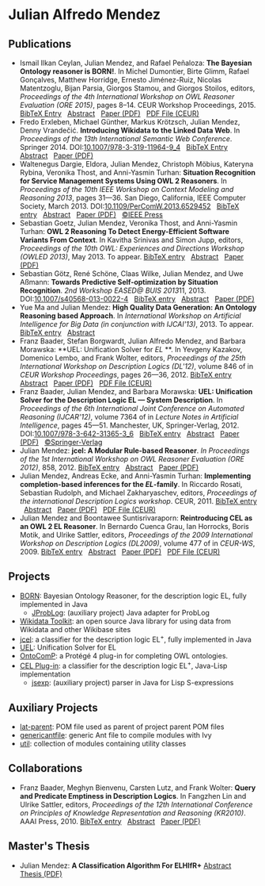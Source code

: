 # Julian Alfredo Mendez


## Publications

* <a id="CJ2015" /> Ismail Ilkan Ceylan, Julian Mendez, and Rafael Peñaloza: **The Bayesian Ontology reasoner is BORN!**. In Michel Dumontier, Birte Glimm, Rafael Gonçalves, Matthew Horridge, Ernesto Jiménez-Ruiz, Nicolas Matentzoglu, Bijan Parsia, Giorgos Stamou, and Giorgos Stoilos, editors, *Proceedings of the 4th International Workshop on OWL Reasoner Evaluation (ORE 2015)*, pages 8–14. CEUR Workshop Proceedings, 2015.
 [BibTeX Entry](https://lat.inf.tu-dresden.de/research/papers-bib.html#CJ2015) &nbsp;
 [Abstract](https://lat.inf.tu-dresden.de/research/papers-abs.html#CJ2015) &nbsp;
 [Paper (PDF)](https://lat.inf.tu-dresden.de/research/papers/2015/CeMePe-ORE15.pdf) &nbsp;
 [PDF File (CEUR)](http://ceur-ws.org/Vol-1387/paper_5.pdf)
* <a id="ErxGu14" /> Fredo Erxleben, Michael G&uuml;nther, Markus Kr&ouml;tzsch, Julian Mendez, Denny Vrande&#x010D;i&#x0107;. **Introducing Wikidata to the Linked Data Web**. In *Proceedings of the 13th International Semantic Web Conference*. Springer 2014.
 DOI:[10.1007/978-3-319-11964-9_4](https://doi.org/10.1007/978-3-319-11964-9_4) &nbsp;
 [BibTeX Entry](https://iccl.inf.tu-dresden.de/web/Inproceedings4005#BEtabid1-1) &nbsp;
 [Abstract](https://iccl.inf.tu-dresden.de/web/Inproceedings4005#BEtabid1-0) &nbsp;
 [Paper (PDF)](https://iccl.inf.tu-dresden.de/w/images/3/3a/Wikidata-RDF-export-2014.pdf)
* <a id="DelMe13" /> Waltenegus Dargie, Eldora, Julian Mendez, Christoph M&ouml;bius, Kateryna Rybina, Veronika Thost, and Anni-Yasmin Turhan: **Situation Recognition for Service Management Systems Using OWL 2 Reasoners**. In *Proceedings of the 10th IEEE Workshop on Context Modeling and Reasoning 2013*, pages 31&mdash;36. San Diego, California, IEEE Computer Society, March 2013.
 DOI:[10.1109/PerComW.2013.6529452](https://doi.org/10.1109/PerComW.2013.6529452)  &nbsp;
 [BibTeX entry](https://lat.inf.tu-dresden.de/research/papers-bib.html#DelMe13) &nbsp;
 [Abstract](https://lat.inf.tu-dresden.de/research/papers-abs.html#DelMe13) &nbsp;
 [Paper (PDF)](https://lat.inf.tu-dresden.de/research/papers/2013/DElMe-CoMoRea-13.pdf) &nbsp;
 [&copy;IEEE Press](https://ieeexplore.ieee.org/Xplore/guesthome.jsp)
* <a id="GoMeT13" /> Sebastian Goetz, Julian Mendez, Veronika Thost, and Anni-Yasmin Turhan: **OWL 2 Reasoning To Detect Energy-Efficient Software Variants From Context**. In Kavitha Srinivas and Simon Jupp, editors, *Proceedings of the 10th OWL: Experiences and Directions Workshop (OWLED 2013)*, May 2013. To appear.
 [BibTeX entry](https://lat.inf.tu-dresden.de/research/papers-bib.html#GoMeT13) &nbsp;
 [Abstract](https://lat.inf.tu-dresden.de/research/papers-abs.html#GoMeT13) &nbsp;
 [Paper (PDF)](https://lat.inf.tu-dresden.de/research/papers/2013/GoMeT-OWLED-13.pdf)
* <a id="GoScWiMeAs13" /> Sebastian G&ouml;tz, Ren&eacute; Sch&ouml;ne, Claas Wilke, Julian Mendez, and Uwe A&szlig;mann: **Towards Predictive Self-optimization by Situation Recognition**. *2nd Workshop EASED@ BUIS 2013*11, 2013.
 DOI:[10.1007/s40568-013-0022-4](https://doi.org/10.1007/s40568-013-0022-4) &nbsp;
 [BibTeX entry](https://lat.inf.tu-dresden.de/research/papers-bib.html#GoScWiMeAs13) &nbsp;
 [Abstract](https://lat.inf.tu-dresden.de/research/papers-abs.html#GoScWiMeAs13) &nbsp;
 [Paper (PDF)](https://lat.inf.tu-dresden.de/research/papers/2013/GoScWiMeAs13.pdf)
* <a id="MaMe-AIBD13" /> Yue Ma and Julian Mendez: **High Quality Data Generation: An Ontology Reasoning based Approach**. In *International Workshop on Artificial Intelligence for Big Data (in conjunction with IJCAI'13)*, 2013. To appear.
 [BibTeX entry](https://lat.inf.tu-dresden.de/research/papers-bib.html#MaMe-AIBD13) &nbsp;
 [Abstract](https://lat.inf.tu-dresden.de/research/papers-abs.html#MaMe-AIBD13)
* <a id="BBMM-DL-12" /> Franz Baader, Stefan Borgwardt, Julian Alfredo Mendez, and Barbara Morawska: **UEL: Unification Solver for *EL* **. In Yevgeny Kazakov, Domenico Lembo, and Frank Wolter, editors, *Proceedings of the 25th International Workshop on Description Logics (DL'12)*, volume 846 of in *CEUR Workshop Proceedings*, pages 26&mdash;36, 2012.
 [BibTeX entry](https://lat.inf.tu-dresden.de/research/papers-bib.html#BBMM-DL-12) &nbsp;
 [Abstract](https://lat.inf.tu-dresden.de/research/papers-abs.html#BBMM-DL-12) &nbsp;
 [Paper (PDF)](https://lat.inf.tu-dresden.de/research/papers/2012/BBMM-DL-12.pdf) &nbsp;
 [PDF File (CEUR)](http://ceur-ws.org/Vol-846/paper_8.pdf)
* <a id="BaMM-IJCAR-12" /> Franz Baader, Julian Mendez, and Barbara Morawska: **UEL: Unification Solver for the Description Logic EL &mdash; System Description**. In *Proceedings of the 6th International Joint Conference on Automated Reasoning (IJCAR'12)*, volume 7364 of in *Lecture Notes in Artificial Intelligence*, pages 45&mdash;51. Manchester, UK, Springer-Verlag, 2012.
 DOI:[10.1007/978-3-642-31365-3_6](https://doi.org/10.1007/978-3-642-31365-3_6) &nbsp;
 [BibTeX entry](https://lat.inf.tu-dresden.de/research/papers-bib.html#BaMM-IJCAR-12) &nbsp;
 [Abstract](https://lat.inf.tu-dresden.de/research/papers-abs.html#BaMM-IJCAR-12) &nbsp;
 [Paper (PDF)](https://lat.inf.tu-dresden.de/research/papers/2012/BaMM-IJCAR-12.pdf) &nbsp;
 [&copy;Springer-Verlag](https://www.springer.de/comp/lncs/index.html)
* <a id="Me-ORE12" /> Julian Mendez: **jcel: A Modular Rule-based Reasoner**. *In Proceedings of the 1st International Workshop on OWL Reasoner Evaluation (ORE 2012)*, 858, 2012.
 [BibTeX entry](https://lat.inf.tu-dresden.de/research/papers-bib.html#Me-ORE12) &nbsp;
 [Abstract](https://lat.inf.tu-dresden.de/research/papers-abs.html#Me-ORE12) &nbsp;
 [Paper (PDF)](https://lat.inf.tu-dresden.de/research/papers/2012/Me-ORE12.pdf)
* <a id="MeEcTu-DL11" /> Julian Mendez, Andreas Ecke, and Anni-Yasmin Turhan: **Implementing completion-based inferences for the *EL*-family**. In Riccardo Rosati, Sebastian Rudolph, and Michael Zakharyaschev, editors, *Proceedings of the international Description Logics workshop*. CEUR, 2011.
 [BibTeX entry](https://lat.inf.tu-dresden.de/research/papers-bib.html#MeEcTu-DL11) &nbsp;
 [Abstract](https://lat.inf.tu-dresden.de/research/papers-abs.html#MeEcTu-DL11) &nbsp;
 [Paper (PDF)](https://lat.inf.tu-dresden.de/research/papers/2011/MeEcTu-DL.pdf) &nbsp;
 [PDF File (CEUR)](http://ceur-ws.org/Vol-745/paper_56.pdf)
* <a id="MeSu-DL09" /> Julian Mendez and Boontawee Suntisrivaraporn: **Reintroducing CEL as an OWL 2 EL Reasoner**. In Bernardo Cuenca Grau, Ian Horrocks, Boris Motik, and Ulrike Sattler, editors, *Proceedings of the 2009 International Workshop on Description Logics (DL2009)*, volume 477 of in *CEUR-WS*, 2009.
 [BibTeX entry](https://lat.inf.tu-dresden.de/research/papers-bib.html#MeSu-DL09) &nbsp;
 [Abstract](https://lat.inf.tu-dresden.de/research/papers-abs.html#MeSu-DL09) &nbsp;
 [Paper (PDF)](https://lat.inf.tu-dresden.de/research/papers/2009/MeSu-DL09.pdf) &nbsp;
 [PDF File (CEUR)](http://ceur-ws.org/Vol-477/paper_65.pdf)


## Projects

* [BORN](https://julianmendez.github.io/born): Bayesian Ontology Reasoner, for the description logic EL, fully implemented in Java
  * [JProbLog](https://julianmendez.github.io/jproblog): (auxiliary project) Java adapter for ProbLog
* [Wikidata Toolkit](https://github.com/Wikidata/Wikidata-Toolkit): an open source Java library for using data from Wikidata and other Wikibase sites
* [jcel](https://julianmendez.github.io/jcel): a classifier for the description logic EL<sup>+</sup>, fully implemented in Java
* [UEL](https://julianmendez.github.io/uel): Unification Solver for EL
* [OntoComP](https://julianmendez.github.io/ontocomp): a Prot&eacute;g&eacute; 4 plug-in for completing OWL ontologies.
* [CEL Plug-in](https://lat.inf.tu-dresden.de/systems/cel/): a classifier for the description logic EL<sup>+</sup>, Java-Lisp implementation
  * [jsexp](https://julianmendez.github.io/jsexp): (auxiliary project) parser in Java for Lisp S-expressions


## Auxiliary Projects

* [lat-parent](https://julianmendez.github.io/lat-parent): POM file used as parent of project parent POM files
* [genericantfile](https://julianmendez.github.io/genericantfile): generic Ant file to compile modules with Ivy
* [util](https://julianmendez.github.io/util): collection of modules containing utility classes


## Collaborations

* <a id="BaaderBLW10" /> Franz Baader, Meghyn Bienvenu, Carsten Lutz, and Frank Wolter: **Query and Predicate Emptiness in Description Logics**. In Fangzhen Lin and Ulrike Sattler, editors, *Proceedings of the 12th International Conference on Principles of Knowledge Representation and Reasoning (KR2010)*. AAAI Press, 2010.
 [BibTeX entry](https://lat.inf.tu-dresden.de/research/papers-bib.html#BaaderBLW10) &nbsp;
 [Abstract](https://lat.inf.tu-dresden.de/research/papers-abs.html#BaaderBLW10) &nbsp;
 [Paper (PDF)](https://lat.inf.tu-dresden.de/research/papers/2010/BaaderBLW10.pdf)


## Master's Thesis

* <a id="Men-Mas-11" /> Julian Mendez: **A Classification Algorithm For ELHIfR+**
 [Abstract](https://lat.inf.tu-dresden.de/research/mas/#Men-Mas-11) &nbsp;
 [Thesis (PDF)](https://lat.inf.tu-dresden.de/research/mas/Men-Mas-11.pdf)


